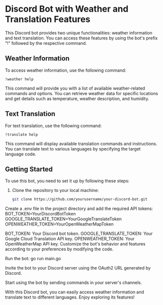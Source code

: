 # Discord Bot with Weather and Translation Features

This Discord bot provides two unique functionalities: weather information and text translation. You can access these features by using the bot's prefix "!" followed by the respective command.

## Weather Information

To access weather information, use the following command:

`!weather help`

This command will provide you with a list of available weather-related commands and options. You can retrieve weather data for specific locations and get details such as temperature, weather description, and humidity.

## Text Translation

For text translation, use the following command:

`!translate help`

This command will display available translation commands and instructions. You can translate text to various languages by specifying the target language code.

## Getting Started

To use this bot, you need to set it up by following these steps:

1. Clone the repository to your local machine:

   ```bash
   git clone https://github.com/yourusername/your-discord-bot.git

Create a .env file in the project directory and add the required API tokens:
BOT_TOKEN=YourDiscordBotToken
GOOGLE_TRANSLATE_TOKEN=YourGoogleTranslateToken
OPENWEATHER_TOKEN=YourOpenWeatherMapToken

BOT_TOKEN: Your Discord bot token.
GOOGLE_TRANSLATE_TOKEN: Your Google Cloud Translation API key.
OPENWEATHER_TOKEN: Your OpenWeatherMap API key.
Customize the bot's behavior and features according to your preferences by modifying the code.

Run the bot:
go run main.go

Invite the bot to your Discord server using the OAuth2 URL generated by Discord.

Start using the bot by sending commands in your server's channels.

With this Discord bot, you can easily access weather information and translate text to different languages. Enjoy exploring its features!

